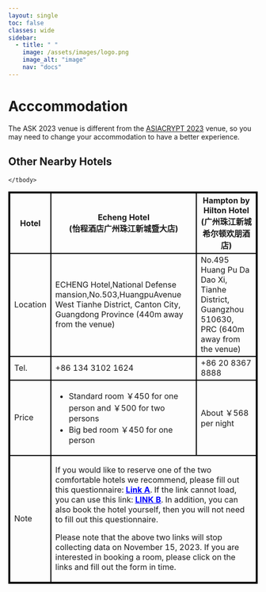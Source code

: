 ```yaml
---
layout: single
toc: false
classes: wide
sidebar:  
  - title: " "   
    image: /assets/images/logo.png
    image_alt: "image"
    nav: "docs"
---
```


# Acccommodation

The ASK 2023 venue is different from the [ASIACRYPT 2023](https://asiacrypt.iacr.org/2023/) venue, so you may need to change your accommodation to have a better experience. 

## Other Nearby Hotels

<table align="center" style="border: 2px #000000 solid">
	<thead>
		<tr>
			<th style="border: 2px #000000 solid">Hotel</th>
			<th style="border: 2px #000000 solid" align="center">Echeng Hotel <br>(怡程酒店广州珠江新城暨大店)</th>
			<th style="border: 2px #000000 solid" align="center">Hampton by Hilton Hotel <br>(广州珠江新城希尔顿欢朋酒店)</th>
		</tr>
	</thead>
	<tbody>
		<tr>
			<td style="border: 2px #000000 solid">Location</td>
			<td style="border: 2px #000000 solid">ECHENG Hotel,National Defense mansion,No.503,HuangpuAvenue West Tianhe District, Canton City, Guangdong Province (440m away from the venue)</td>
			<td style="border: 2px #000000 solid">No.495 Huang Pu Da Dao Xi, Tianhe District, Guangzhou 510630, PRC (640m away from the venue)</td>
		</tr>
		<tr>
			<td style="border: 2px #000000 solid">Tel.</td>
			<td style="border: 2px #000000 solid">+86 134 3102 1624</td>
			<td style="border: 2px #000000 solid">+86 20 8367 8888</td>
		</tr>
		<tr>
			<td style="border: 2px #000000 solid">Price</td>
			<td style="border: 2px #000000 solid"><ul><li>Standard room ￥450 for one person and ￥500 for two persons</li><li>Big bed room ￥450 for one person</li></ul></td>
			<td style="border: 2px #000000 solid">About ￥568 per night</td>
		</tr>
		<tr>
			<td style="border: 2px #000000 solid">Note</td>
			<td style="border: 2px #000000 solid" colspan="2">
				<p>If you would like to reserve one of the two comfortable hotels we recommend, please fill out this questionnaire: <b><u><a style="color:blue;font-size=20px" href="https://forms.gle/CxSbgsvjcUouRXkd6">Link A</a></u></b>. If the link cannot load, you can use this link: <b><u><a style="color:blue;font-size=20px" href="https://www.wjx.top/vm/w24tFjg.aspx# ">LINK B</a></u></b>. In addition, you can also book the hotel yourself, then you will not need to fill out this questionnaire.</p>
				<p>Please note that the above two links will stop collecting data on November 15, 2023. If you are interested in booking a room, please click on the links and fill out the form in time.</p>
	<!--The above two links have stopped collecting data. If you still want to book a hotel room, you can continue to fill out the form, but we do not guarantee that you will be able to book successfully. Thank you for your understanding. -->
			</td>
		</tr>

	</tbody>
</table>
<!-- The ASK 2019 venue is very close to the [ASIACRYPT 2019](https://asiacrypt.iacr.org/2019/) venue, so you can use the same accomodation for both events.  We will also suggest some other hotels nearby later on.
Please refer to <a href="https://asiacrypt.iacr.org/2019/accommodations.html">https://asiacrypt.iacr.org/2019/accommodations.html</a> -->
